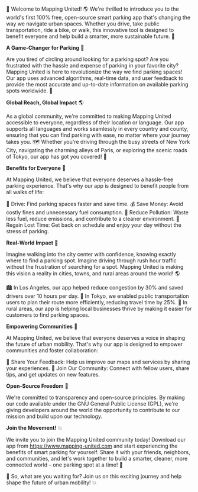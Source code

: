 🎉 Welcome to Mapping United! 🌎 We're thrilled to introduce you to the world's first 100% free, open-source smart parking app that's changing the way we navigate urban spaces. Whether you drive, take public transportation, ride a bike, or walk, this innovative tool is designed to benefit everyone and help build a smarter, more sustainable future. 🌟

**A Game-Changer for Parking** 🚗

Are you tired of circling around looking for a parking spot? Are you frustrated with the hassle and expense of parking in your favorite city? Mapping United is here to revolutionize the way we find parking spaces! Our app uses advanced algorithms, real-time data, and user feedback to provide the most accurate and up-to-date information on available parking spots worldwide. 📍

**Global Reach, Global Impact** 🌎

As a global community, we're committed to making Mapping United accessible to everyone, regardless of their location or language. Our app supports all languages and works seamlessly in every country and county, ensuring that you can find parking with ease, no matter where your journey takes you. 🗺️ Whether you're driving through the busy streets of New York City, navigating the charming alleys of Paris, or exploring the scenic roads of Tokyo, our app has got you covered! 🌟

**Benefits for Everyone** 🤝

At Mapping United, we believe that everyone deserves a hassle-free parking experience. That's why our app is designed to benefit people from all walks of life:

🚗 Drive: Find parking spaces faster and save time.
💰 Save Money: Avoid costly fines and unnecessary fuel consumption.
🌿 Reduce Pollution: Waste less fuel, reduce emissions, and contribute to a cleaner environment.
💪 Regain Lost Time: Get back on schedule and enjoy your day without the stress of parking.

**Real-World Impact** 🌈

Imagine walking into the city center with confidence, knowing exactly where to find a parking spot. Imagine driving through rush hour traffic without the frustration of searching for a spot. Mapping United is making this vision a reality in cities, towns, and rural areas around the world! 🌎

🏙️ In Los Angeles, our app helped reduce congestion by 30% and saved drivers over 10 hours per day.
🚂 In Tokyo, we enabled public transportation users to plan their route more efficiently, reducing travel time by 25%.
🌳 In rural areas, our app is helping local businesses thrive by making it easier for customers to find parking spaces.

**Empowering Communities** 💪

At Mapping United, we believe that everyone deserves a voice in shaping the future of urban mobility. That's why our app is designed to empower communities and foster collaboration:

💬 Share Your Feedback: Help us improve our maps and services by sharing your experiences.
📱 Join Our Community: Connect with fellow users, share tips, and get updates on new features.

**Open-Source Freedom** 🚀

We're committed to transparency and open-source principles. By making our code available under the GNU General Public License (GPL), we're giving developers around the world the opportunity to contribute to our mission and build upon our technology.

**Join the Movement!** 💥

We invite you to join the Mapping United community today! Download our app from https://www.mapping-united.com and start experiencing the benefits of smart parking for yourself. Share it with your friends, neighbors, and communities, and let's work together to build a smarter, cleaner, more connected world – one parking spot at a time! 🌟

🎉 So, what are you waiting for? Join us on this exciting journey and help shape the future of urban mobility! 💥